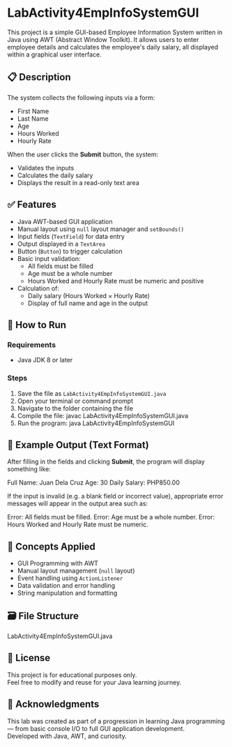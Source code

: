 # LabActivity4EmpInfoSystemGUI

This project is a simple GUI-based Employee Information System written in Java using AWT (Abstract Window Toolkit). It allows users to enter employee details and calculates the employee's daily salary, all displayed within a graphical user interface.

## 📋 Description

The system collects the following inputs via a form:
- First Name
- Last Name
- Age
- Hours Worked
- Hourly Rate

When the user clicks the **Submit** button, the system:
- Validates the inputs
- Calculates the daily salary
- Displays the result in a read-only text area

## ✅ Features

- Java AWT-based GUI application
- Manual layout using `null` layout manager and `setBounds()`
- Input fields (`TextField`) for data entry
- Output displayed in a `TextArea`
- Button (`Button`) to trigger calculation
- Basic input validation:
  - All fields must be filled
  - Age must be a whole number
  - Hours Worked and Hourly Rate must be numeric and positive
- Calculation of:
  - Daily salary (Hours Worked × Hourly Rate)
  - Display of full name and age in the output

## 🚀 How to Run

### Requirements
- Java JDK 8 or later

### Steps
1. Save the file as `LabActivity4EmpInfoSystemGUI.java`
2. Open your terminal or command prompt
3. Navigate to the folder containing the file
4. Compile the file: javac LabActivity4EmpInfoSystemGUI.java
5. Run the program: java LabActivity4EmpInfoSystemGUI


## 📄 Example Output (Text Format)

After filling in the fields and clicking **Submit**, the program will display something like:

Full Name: Juan Dela Cruz
Age: 30
Daily Salary: PHP850.00

If the input is invalid (e.g. a blank field or incorrect value), appropriate error messages will appear in the output area such as:

Error: All fields must be filled.
Error: Age must be a whole number.
Error: Hours Worked and Hourly Rate must be numeric.


## 🧠 Concepts Applied

- GUI Programming with AWT
- Manual layout management (`null` layout)
- Event handling using `ActionListener`
- Data validation and error handling
- String manipulation and formatting

## 🗃️ File Structure

LabActivity4EmpInfoSystemGUI.java

## 🪪 License

This project is for educational purposes only.  
Feel free to modify and reuse for your Java learning journey.

## 🙌 Acknowledgments

This lab was created as part of a progression in learning Java programming — from basic console I/O to full GUI application development.  
Developed with Java, AWT, and curiosity.

